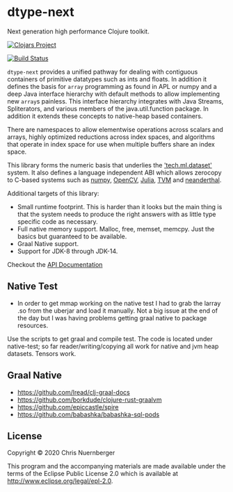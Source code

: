# dtype-next

Next generation high performance Clojure toolkit.


[![Clojars Project](https://clojars.org/cnuernber/dtype-next/latest-version.svg)](https://clojars.org/cnuernber/dtype-next)

[![Build Status](https://travis-ci.com/cnuernber/dtype-next.svg?branch=master)](https://travis-ci.com/cnuernber/dtype-next)


`dtype-next` provides a unified pathway for dealing with contiguous containers of primitive datatypes such as 
ints and floats.  In addition it defines the basis for `array` programming as found in APL or numpy and
a deep Java interface hierarchy with default methods to allow implementing new `array`s painless.  This 
interface hierarchy integrates with Java Streams, Spliterators, and various members of the java.util.function
package.  In addition it extends these concepts to native-heap based containers.


There are namespaces to allow elementwise operations across scalars and arrays, highly optimized reductions
across index spaces, and algorithms that operate in index space for use when multiple buffers share
an index space.


This library forms the numeric basis that underlies the ['tech.ml.dataset'](https://github.com/techascent/tech.ml.dataset)
system.  It also defines a language independent ABI which allows zerocopy to C-based systems
such as [numpy](https://github.com/clj-python/libpython-clj), [OpenCV](https://github.com/techascent/tech.opencv), 
[Julia](https://github.com/cnuernber/libjulia-clj), [TVM](https://github.com/techascent/tvm-clj)
and [neanderthal](https://github.com/uncomplicate/neanderthal).


Additional targets of this library:


*  Small runtime footprint.  This is harder than it looks but the main thing is that
   the system needs to produce the right answers with as little type specific code as
   necessary.
*  Full native memory support.  Malloc, free, memset, memcpy.  Just the basics but
   guaranteed to be available.
*  Graal Native support.
*  Support for JDK-8 through JDK-14.


Checkout the [API Documentation](https://cnuernber.github.io/dtype-next/)


## Native Test

* In order to get mmap working on the native test I had to grab the larray .so from the
  uberjar and load it manually.  Not a big issue at the end of the day but I was having
  problems getting graal native to package resources.

Use the scripts to get graal and compile test.  The code is located under native-test; so far
reader/writing/copying all work for native and jvm heap datasets.  Tensors work.


## Graal Native

* https://github.com/lread/clj-graal-docs
* https://github.com/borkdude/clojure-rust-graalvm
* https://github.com/epiccastle/spire
* https://github.com/babashka/babashka-sql-pods


## License

Copyright © 2020 Chris Nuernberger

This program and the accompanying materials are made available under the
terms of the Eclipse Public License 2.0 which is available at
http://www.eclipse.org/legal/epl-2.0.
